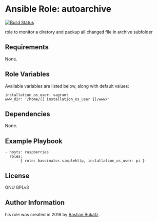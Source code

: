 # Ansible Role: autoarchive

[![Build Status](https://travis-ci.com/Bassinator/ansible-role-autoarchive.svg?branch=master)](https://travis-ci.com/Bassinator/ansible-role-autoarchive)

role to monitor a diretory and packup all changed file in archive subfolder

## Requirements

None.

## Role Variables

Available variables are listed below, along with default values:

    installation_os_user: vagrant
    www_dir: '/home/{{ installation_os_user }}/www/'

## Dependencies

None.


## Example Playbook


    - hosts: raspberries
      roles:
         - { role: bassinator.simplehttp, installation_os_user: pi }

## License

GNU GPLv3

## Author Information
his role was created in 2018 by [Bastian Bukatz](https://bassinator.github.io).
